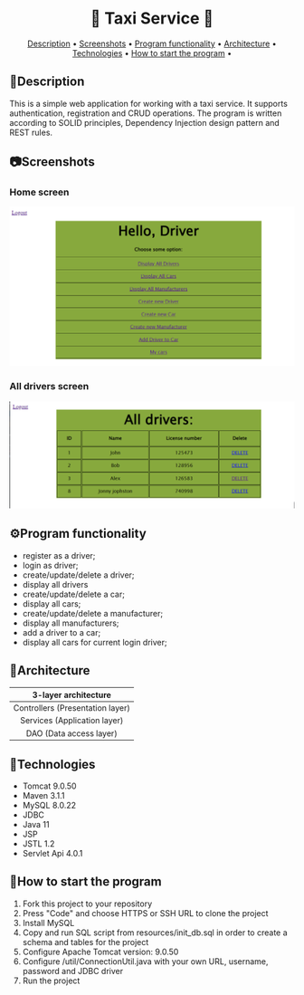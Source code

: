 <h1 align="center">
  🚕 Taxi Service 🚕
</h1>

<p align="center">
  <a href="#description">Description</a> •
  <a href="#screenshots">Screenshots</a> •
  <a href="#program-functionality">Program functionality</a> •
  <a href="#architecture">Architecture</a> •
  <a href="#technologies">Technologies</a> •
  <a href="#how-to-start-the-program">How to start the program</a> •
</p>

## 📃Description
This is a simple web application for working with a taxi service. It supports authentication, registration and CRUD operations.
The program is written according to SOLID principles, Dependency Injection design pattern and REST rules.

## 📷Screenshots
### Home screen
<img src="images/home.png" alt="Home page" width="652">

### All drivers screen
<img src="images/drivers.png" alt="All Drivers page" width="652">

## ⚙Program functionality
* register as a driver;
* login as driver;
* create/update/delete a driver;
* display all drivers
* create/update/delete a car;
* display all cars;
* create/update/delete a manufacturer;
* display all manufacturers;
* add a driver to a car;
* display all cars for current login driver;

## 🔧Architecture
|       3-layer architecture       |
|:--------------------------------:|
| Controllers (Presentation layer) |
|   Services (Application layer)   |
|     DAO (Data access layer)      |
## 🎯Technologies
* Tomcat 9.0.50
* Maven 3.1.1
* MySQL 8.0.22
* JDBC
* Java 11
* JSP
* JSTL 1.2
* Servlet Api 4.0.1
## 🔨How to start the program
1. Fork this project to your repository
2. Press "Code" and choose HTTPS or SSH URL to clone the project
3. Install MySQL
4. Copy and run SQL script from resources/init_db.sql in order to create a schema and tables for the project
5. Configure Apache Tomcat version: 9.0.50
6. Configure /util/ConnectionUtil.java with your own URL, username, password and JDBC driver
7. Run the project
